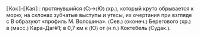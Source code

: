 ---
---

⟦Кок⟧-⟦Кая⟧
: протянувшийся ⦅С⦆→⦅Ю⦆ ⦅хр.⦆, который круто обрывается к морю; на склонах зубчатые выступы и утесы, их очертания при взгляде с В образуют «профиль М. Волошина». ⦅Сев.⦆ ⦅оконеч.⦆ Берегового ⦅хр.⦆ в ⦅масс.⦆ Кара-Даг#1; в 0,7 км к ⦅Ю⦆ от ⦅н.п.⦆ Коктебель ⦅Судак.⦆.
